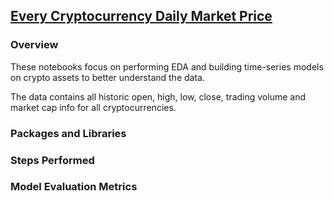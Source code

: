 ## [Every Cryptocurrency Daily Market Price](https://www.kaggle.com/jessevent/all-crypto-currencies)

### Overview
These notebooks focus on performing EDA and building time-series models on crypto assets to better understand the data.

The data contains all historic open, high, low, close, trading volume and market cap info for all cryptocurrencies.

### Packages and Libraries

### Steps Performed

### Model Evaluation Metrics
